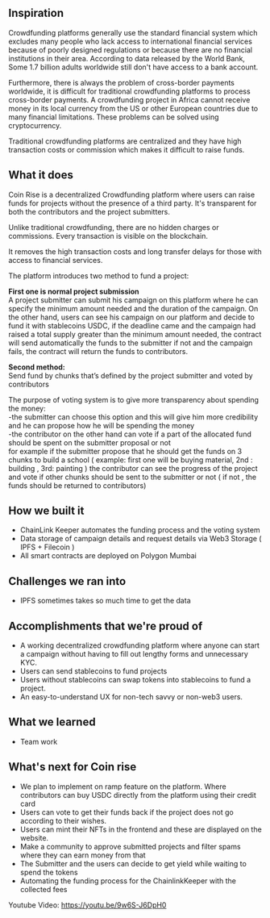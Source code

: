 ## Inspiration
Crowdfunding platforms generally use the standard financial system which excludes many people who lack access to international financial services because of poorly designed regulations  or because there are no financial institutions in their area. According to data released by the World Bank, Some 1.7 billion adults worldwide still don't have access to a bank account.  

Furthermore, there is always the problem of cross-border payments worldwide, it is difficult for traditional crowdfunding platforms to process cross-border payments. A crowdfunding project in Africa cannot receive money in its local currency from the US or other European countries due to many financial limitations. These problems can be solved using cryptocurrency.   

Traditional crowdfunding platforms are centralized and they have high transaction costs or commission which makes it difficult to raise funds.  


## What it does
Coin Rise is a decentralized Crowdfunding platform where users can raise funds for projects without the presence of a third party. It's transparent for both the contributors and the project submitters.   

Unlike traditional crowdfunding, there are no hidden charges or commissions. Every transaction is visible on the blockchain.  

It removes the high transaction costs and long transfer delays for those with access to financial services.     


The platform introduces two method to fund a project:

**First one is normal project submission**  
A project submitter can submit his campaign on this platform where he can specify the minimum amount needed and the duration of the campaign.
On the other hand, users can see his campaign on our platform and decide to fund it with stablecoins USDC, if the deadline came and the campaign had raised a total supply greater than the minimum amount needed, the contract will send automatically the funds to the submitter if not and the campaign fails, the contract will return the funds to contributors.

**Second method:**  
Send fund by chunks that’s defined by the project submitter and voted by contributors  

The purpose of voting system is to give more transparency about spending the money:  
-the submitter can choose this option and this will give him more credibility and he can propose how he will be spending the money  
-the contributor on the other hand can vote if a part of the allocated fund should be spent on the submitter proposal or not  
for example if the submitter propose that he should get the funds on 3 chunks to build a school ( example: first one will be buying material, 2nd : building , 3rd: painting )
the contributor can see the progress of the project and vote if other chunks should be sent to the submitter or not ( if not , the funds should be returned to contributors)

## How we built it
- ChainLink Keeper automates the funding process and the voting system
- Data storage of campaign details and request details via Web3 Storage ( IPFS + Filecoin )
- All smart contracts are deployed on Polygon Mumbai

## Challenges we ran into
- IPFS sometimes takes so much time to get the data

## Accomplishments that we're proud of
- A working decentralized crowdfunding platform where  anyone can start a campaign without having to fill out lengthy forms and unnecessary KYC.  
- Users can send stablecoins to fund projects  
- Users without stablecoins can swap tokens into stablecoins to fund a project.  
- An easy-to-understand UX for non-tech savvy or non-web3 users.  

## What we learned
- Team work
## What's next for Coin rise
- We plan to implement on ramp feature on the platform. Where contributors can buy USDC directly from the platform using their credit card  
- Users can vote to get their funds back if the project does not go according to their wishes.  
- Users can mint their NFTs in the frontend and these are displayed on the website.  
- Make a community to approve submitted projects and filter spams where they can earn money from that  
- The Submitter and the users can decide to get yield while waiting to spend the tokens  
- Automating the funding process for the ChainlinkKeeper with the collected fees  

Youtube Video: https://youtu.be/9w6S-J6DpH0
